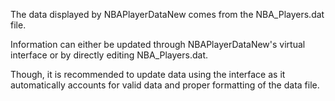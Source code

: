 The data displayed by NBAPlayerDataNew comes from the NBA_Players.dat file.

Information can either be updated through NBAPlayerDataNew's virtual interface or by directly editing NBA_Players.dat.

Though, it is recommended to update data using the interface as it automatically accounts for valid data and proper formatting of the data file.
